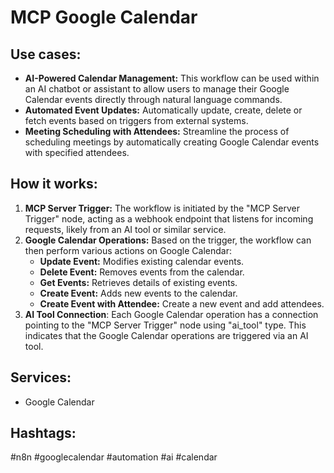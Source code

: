 # MCP Google Calendar

## Use cases:

*   **AI-Powered Calendar Management:** This workflow can be used within an AI chatbot or assistant to allow users to manage their Google Calendar events directly through natural language commands.
*   **Automated Event Updates:** Automatically update, create, delete or fetch events based on triggers from external systems.
*   **Meeting Scheduling with Attendees:** Streamline the process of scheduling meetings by automatically creating Google Calendar events with specified attendees.

## How it works:

1.  **MCP Server Trigger:** The workflow is initiated by the "MCP Server Trigger" node, acting as a webhook endpoint that listens for incoming requests, likely from an AI tool or similar service.
2.  **Google Calendar Operations:** Based on the trigger, the workflow can then perform various actions on Google Calendar:
    *   **Update Event:** Modifies existing calendar events.
    *   **Delete Event:** Removes events from the calendar.
    *   **Get Events:** Retrieves details of existing events.
    *   **Create Event:** Adds new events to the calendar.
    *   **Create Event with Attendee:** Create a new event and add attendees.
3.  **AI Tool Connection**: Each Google Calendar operation has a connection pointing to the "MCP Server Trigger" node using "ai_tool" type. This indicates that the Google Calendar operations are triggered via an AI tool.

## Services:

*   Google Calendar

## Hashtags:

#n8n #googlecalendar #automation #ai #calendar
